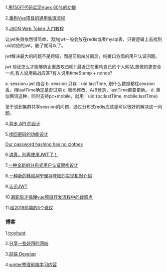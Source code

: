 
1.[用150行代码实现Vuex 80%的功能](https://juejin.im/post/5c62ea95e51d457ffe60c084)

2.[重构Vue项目的通用处理流程](https://juejin.im/post/5c60e3a3e51d457fa277efc1)

3.[JSON Web Token 入门教程](http://www.ruanyifeng.com/blog/2018/07/json_web_token-tutorial.html)

让jwt失效依然很简单，因为jwt一般会放在redis或者mysql表，只要逻辑上去找到uid对应的jwt，删了就可以了。

jwt解决最大的问题不是跨域，而是前后端分离后，纯接口方面的用户认证问题。

jwt 验证怎么才能够防止重放攻击呢? 最近正在重构自己的个人网站,想做的更安全一点,有人说用挑战应答?有人说用timeStamp + nonce? 

  a. session+jwt 结合
  b. session 只存：uid:lastTime, 别什么数据都往session 丢。用lastTime确定是否过期
  c. 密码修改、A/B登录，lastTime都要更新。
  d. 类似腾讯这种，同时支持pc+mobile，就用：uid:{pc:lastTime, mobile:lastTime}
  
 至于说到集群共享session的问题，通过分布式redis应该是可以很好的解决这一问题。
 
 4.[异步 API 的设计](http://www.ruanyifeng.com/blog/2018/12/async-api-design.html)
 
 5.[找回密码的功能设计](http://www.ruanyifeng.com/blog/2019/02/password.html)
 
 [Our password hashing has no clothes](https://www.troyhunt.com/our-password-hashing-has-no-clothes/)
 
 6.[讲真，别再使用JWT了！](https://www.jianshu.com/p/af8360b83a9f)
 
 7.[一种全新的分布式用户认证架构设计](https://www.jianshu.com/p/85d86877a1a6)
 
 8.[一种新的移动APP保持登陆的实现机制介绍](https://www.jianshu.com/p/b4cf771e570e)
 
 9.[认识JWT](https://www.cnblogs.com/cjsblog/p/9277677.html)
 
 10.[离职后才搞懂vue项目开发流程中的疑惑点](https://juejin.im/post/5c488a3cf265da615705cc2a)
 
 11.[给2019前端的5个建议](https://juejin.im/post/5c617c576fb9a049e93d33a4)
 
 
 
 ### 博客
 1.[troyhunt](https://www.troyhunt.com/)
 
 2.[分享一些好用的网站](https://juejin.im/post/5c602ba6e51d457fc75f7d09)
 
 3.[前端 Develop](http://chuangzaoshi.com/code)
 
 4.[winter整理前端学习内容](https://github.com/kamranahmedse/developer-roadmap/blob/master/readme.md)
 
